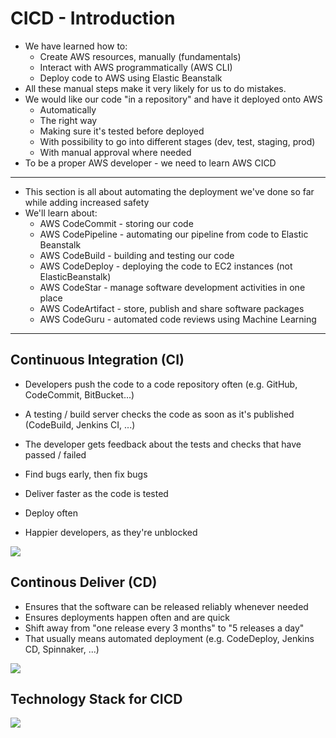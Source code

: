 # CICD - Introduction

- We have learned how to:
    - Create AWS resources, manually (fundamentals)
    - Interact with AWS programmatically (AWS CLI)
    - Deploy code to AWS using Elastic Beanstalk
- All these manual steps make it very likely for us to do mistakes.
- We would like our code "in a repository" and have it deployed onto AWS
    - Automatically
    - The right way
    - Making sure it's tested before deployed
    - With possibility to go into different stages (dev, test, staging, prod)
    - With manual approval where needed
- To be a proper AWS developer - we need to learn AWS CICD

---

- This section is all about automating the deployment we've done so far while adding increased safety
- We'll learn about:
    - AWS CodeCommit - storing our code
    - AWS CodePipeline - automating our pipeline from code to Elastic Beanstalk
    - AWS CodeBuild - building and testing our code
    - AWS CodeDeploy - deploying the code to EC2 instances (not ElasticBeanstalk)
    - AWS CodeStar - manage software development activities in one place
    - AWS CodeArtifact - store, publish and share software packages
    - AWS CodeGuru - automated code reviews using Machine Learning

---

## Continuous Integration (CI)

- Developers push the code to a code repository often (e.g. GitHub, CodeCommit, BitBucket...)
- A testing / build server checks the code as soon as it's published (CodeBuild, Jenkins CI, ...)
- The developer gets feedback about the tests and checks that have passed / failed

- Find bugs early, then fix bugs
- Deliver faster as the code is tested
- Deploy often
- Happier developers, as they're unblocked

![](2022-04-21-07-49-15.png)


## Continous Deliver (CD)

- Ensures that the software can be released reliably whenever needed
- Ensures deployments happen often and are quick
- Shift away from "one release every 3 months" to "5 releases a day"
- That usually means automated deployment (e.g. CodeDeploy, Jenkins CD, Spinnaker, ...)

![](2022-04-21-07-51-02.png)

## Technology Stack for CICD

![](2022-04-21-07-51-53.png)